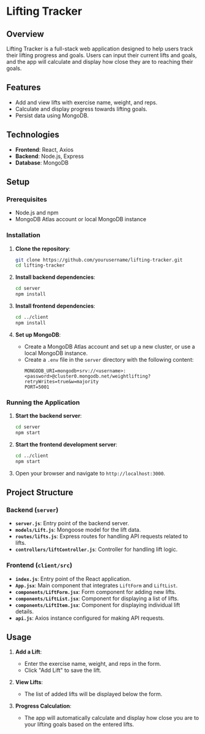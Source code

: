 # Lifting Tracker

## Overview

Lifting Tracker is a full-stack web application designed to help users track their lifting progress and goals. Users can input their current lifts and goals, and the app will calculate and display how close they are to reaching their goals.

## Features

- Add and view lifts with exercise name, weight, and reps.
- Calculate and display progress towards lifting goals.
- Persist data using MongoDB.

## Technologies

- **Frontend**: React, Axios
- **Backend**: Node.js, Express
- **Database**: MongoDB

## Setup

### Prerequisites

- Node.js and npm
- MongoDB Atlas account or local MongoDB instance

### Installation

1. **Clone the repository**:
    ```sh
    git clone https://github.com/yourusername/lifting-tracker.git
    cd lifting-tracker
    ```

2. **Install backend dependencies**:
    ```sh
    cd server
    npm install
    ```

3. **Install frontend dependencies**:
    ```sh
    cd ../client
    npm install
    ```

4. **Set up MongoDB**:
    - Create a MongoDB Atlas account and set up a new cluster, or use a local MongoDB instance.
    - Create a `.env` file in the `server` directory with the following content:
        ```env
        MONGODB_URI=mongodb+srv://<username>:<password>@cluster0.mongodb.net/weightlifting?retryWrites=true&w=majority
        PORT=5001
        ```

### Running the Application

1. **Start the backend server**:
    ```sh
    cd server
    npm start
    ```

2. **Start the frontend development server**:
    ```sh
    cd ../client
    npm start
    ```

3. Open your browser and navigate to `http://localhost:3000`.

## Project Structure

### Backend (`server`)

- **`server.js`**: Entry point of the backend server.
- **`models/Lift.js`**: Mongoose model for the lift data.
- **`routes/lifts.js`**: Express routes for handling API requests related to lifts.
- **`controllers/liftController.js`**: Controller for handling lift logic.

### Frontend (`client/src`)

- **`index.js`**: Entry point of the React application.
- **`App.jsx`**: Main component that integrates `LiftForm` and `LiftList`.
- **`components/LiftForm.jsx`**: Form component for adding new lifts.
- **`components/LiftList.jsx`**: Component for displaying a list of lifts.
- **`components/LiftItem.jsx`**: Component for displaying individual lift details.
- **`api.js`**: Axios instance configured for making API requests.

## Usage

1. **Add a Lift**:
    - Enter the exercise name, weight, and reps in the form.
    - Click "Add Lift" to save the lift.

2. **View Lifts**:
    - The list of added lifts will be displayed below the form.

3. **Progress Calculation**:
    - The app will automatically calculate and display how close you are to your lifting goals based on the entered lifts.

